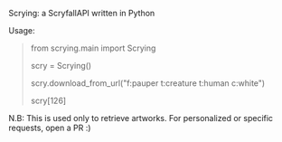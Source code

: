 Scrying: a ScryfallAPI written in Python

Usage:

> from scrying.main import Scrying
> 
> scry = Scrying()
> 
> scry.download_from_url("f:pauper t:creature t:human c:white")
> 
> scry[126]

N.B: This is used only to retrieve artworks. For personalized or specific requests, open a PR :) 

